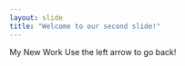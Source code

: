 ```yaml
---
layout: slide
title: "Welcome to our second slide!"
---
```

My New Work
Use the left arrow to go back!
